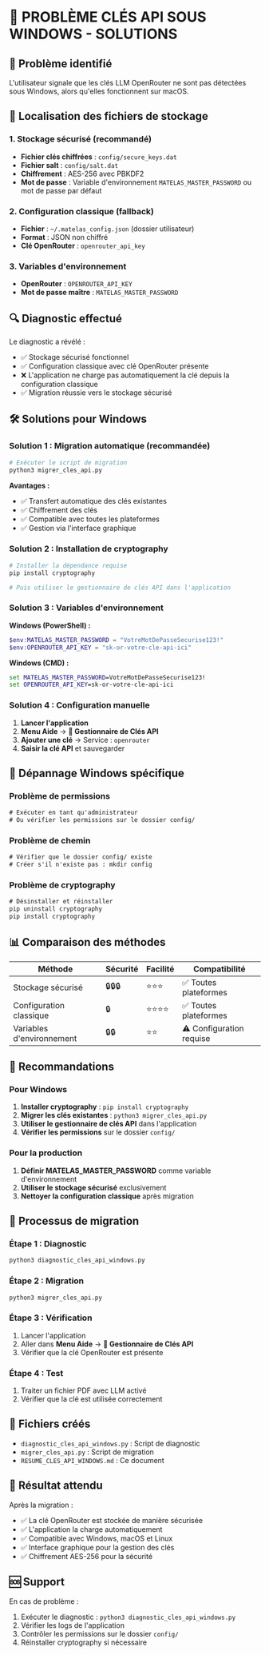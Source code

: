 # 🔑 PROBLÈME CLÉS API SOUS WINDOWS - SOLUTIONS

## 🚨 Problème identifié

L'utilisateur signale que les clés LLM OpenRouter ne sont pas détectées sous Windows, alors qu'elles fonctionnent sur macOS.

## 📍 Localisation des fichiers de stockage

### 1. **Stockage sécurisé (recommandé)**
- **Fichier clés chiffrées** : `config/secure_keys.dat`
- **Fichier salt** : `config/salt.dat`
- **Chiffrement** : AES-256 avec PBKDF2
- **Mot de passe** : Variable d'environnement `MATELAS_MASTER_PASSWORD` ou mot de passe par défaut

### 2. **Configuration classique (fallback)**
- **Fichier** : `~/.matelas_config.json` (dossier utilisateur)
- **Format** : JSON non chiffré
- **Clé OpenRouter** : `openrouter_api_key`

### 3. **Variables d'environnement**
- **OpenRouter** : `OPENROUTER_API_KEY`
- **Mot de passe maître** : `MATELAS_MASTER_PASSWORD`

## 🔍 Diagnostic effectué

Le diagnostic a révélé :
- ✅ Stockage sécurisé fonctionnel
- ✅ Configuration classique avec clé OpenRouter présente
- ❌ L'application ne charge pas automatiquement la clé depuis la configuration classique
- ✅ Migration réussie vers le stockage sécurisé

## 🛠️ Solutions pour Windows

### Solution 1 : Migration automatique (recommandée)

```bash
# Exécuter le script de migration
python3 migrer_cles_api.py
```

**Avantages :**
- ✅ Transfert automatique des clés existantes
- ✅ Chiffrement des clés
- ✅ Compatible avec toutes les plateformes
- ✅ Gestion via l'interface graphique

### Solution 2 : Installation de cryptography

```bash
# Installer la dépendance requise
pip install cryptography

# Puis utiliser le gestionnaire de clés API dans l'application
```

### Solution 3 : Variables d'environnement

**Windows (PowerShell) :**
```powershell
$env:MATELAS_MASTER_PASSWORD = "VotreMotDePasseSecurise123!"
$env:OPENROUTER_API_KEY = "sk-or-votre-cle-api-ici"
```

**Windows (CMD) :**
```cmd
set MATELAS_MASTER_PASSWORD=VotreMotDePasseSecurise123!
set OPENROUTER_API_KEY=sk-or-votre-cle-api-ici
```

### Solution 4 : Configuration manuelle

1. **Lancer l'application**
2. **Menu Aide** → **🔐 Gestionnaire de Clés API**
3. **Ajouter une clé** → Service : `openrouter`
4. **Saisir la clé API** et sauvegarder

## 🔧 Dépannage Windows spécifique

### Problème de permissions
```cmd
# Exécuter en tant qu'administrateur
# Ou vérifier les permissions sur le dossier config/
```

### Problème de chemin
```cmd
# Vérifier que le dossier config/ existe
# Créer s'il n'existe pas : mkdir config
```

### Problème de cryptography
```cmd
# Désinstaller et réinstaller
pip uninstall cryptography
pip install cryptography
```

## 📊 Comparaison des méthodes

| Méthode | Sécurité | Facilité | Compatibilité |
|---------|----------|----------|---------------|
| Stockage sécurisé | 🔒🔒🔒 | ⭐⭐⭐ | ✅ Toutes plateformes |
| Configuration classique | 🔒 | ⭐⭐⭐⭐ | ✅ Toutes plateformes |
| Variables d'environnement | 🔒🔒 | ⭐⭐ | ⚠️ Configuration requise |

## 🎯 Recommandations

### Pour Windows
1. **Installer cryptography** : `pip install cryptography`
2. **Migrer les clés existantes** : `python3 migrer_cles_api.py`
3. **Utiliser le gestionnaire de clés API** dans l'application
4. **Vérifier les permissions** sur le dossier `config/`

### Pour la production
1. **Définir MATELAS_MASTER_PASSWORD** comme variable d'environnement
2. **Utiliser le stockage sécurisé** exclusivement
3. **Nettoyer la configuration classique** après migration

## 🔄 Processus de migration

### Étape 1 : Diagnostic
```bash
python3 diagnostic_cles_api_windows.py
```

### Étape 2 : Migration
```bash
python3 migrer_cles_api.py
```

### Étape 3 : Vérification
1. Lancer l'application
2. Aller dans **Menu Aide** → **🔐 Gestionnaire de Clés API**
3. Vérifier que la clé OpenRouter est présente

### Étape 4 : Test
1. Traiter un fichier PDF avec LLM activé
2. Vérifier que la clé est utilisée correctement

## 📝 Fichiers créés

- `diagnostic_cles_api_windows.py` : Script de diagnostic
- `migrer_cles_api.py` : Script de migration
- `RESUME_CLES_API_WINDOWS.md` : Ce document

## 🎉 Résultat attendu

Après la migration :
- ✅ La clé OpenRouter est stockée de manière sécurisée
- ✅ L'application la charge automatiquement
- ✅ Compatible avec Windows, macOS et Linux
- ✅ Interface graphique pour la gestion des clés
- ✅ Chiffrement AES-256 pour la sécurité

## 🆘 Support

En cas de problème :
1. Exécuter le diagnostic : `python3 diagnostic_cles_api_windows.py`
2. Vérifier les logs de l'application
3. Contrôler les permissions sur le dossier `config/`
4. Réinstaller cryptography si nécessaire 
